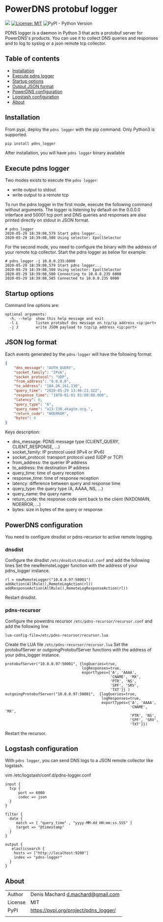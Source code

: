 # PowerDNS protobuf logger

![](https://github.com/dmachard/pdns_logger/workflows/Publish%20to%20PyPI/badge.svg)
[![License: MIT](https://img.shields.io/badge/License-MIT-yellow.svg)](https://opensource.org/licenses/MIT)
![PyPI - Python Version](https://img.shields.io/pypi/pyversions/pdns_logger)

PDNS logger is a daemon in Python 3 that acts a protobuf server for PowerDNS's products.
You can use it to collect DNS queries and responses and to log to syslog or a json remote tcp collector.

## Table of contents
* [Installation](#installation)
* [Execute pdns logger](#execute-pdns-logger)
* [Startup options](#startup-options)
* [Output JSON format](#output-json-format)
* [PowerDNS configuration](#powerdns-configuration)
* [Logstash configuration](#logstash-configuration)
* [About](#about)

## Installation

From pypi, deploy the `pdns logger` with the pip command.
Only Python3 is supported.

```python
pip install pdns_logger
```

After installation, you will have `pdns logger` binary available

## Execute pdns logger 

Two modes exists to execute the `pdns logger`:
 - write output to stdout
 - write output to a remote tcp
 
To run the pdns logger in the first mode, execute the following command without arguments. 
The logger is listening by default on the 0.0.0.0 interface and 50001 tcp port and
DNS queries and responses are also printed directly on stdout in JSON format.

```
# pdns_logger
2020-05-29 18:39:08,579 Start pdns logger...
2020-05-29 18:39:08,580 Using selector: EpollSelector
```

For the second mode, you need to configure the binary with the address of your remote tcp collector.
Start the pdns logger as below for example:

```
# pdns_logger -j 10.0.0.235:6000
2020-05-29 18:39:08,579 Start pdns logger...
2020-05-29 18:39:08,580 Using selector: EpollSelector
2020-05-29 18:39:08,580 Connecting to 10.0.0.235 6000
2020-05-29 18:39:08,585 Connected to 10.0.0.235 6000
```

## Startup options

Command line options are:

```
optional arguments:
  -h, --help  show this help message and exit
  -l L        listen protobuf dns message on tcp/ip address <ip:port>
  -j J        write JSON payload to tcp/ip address <ip:port>
```

## JSON log format

Each events generated by the `pdns-logger` will have the following format:

```json
{
    "dns_message": "AUTH_QUERY",
    "socket_family": "IPv6",
    "socket protocol": "UDP",
    "from_address": "0.0.0.0",
    "to_address": "184.26.161.130",
    "query_time": "2020-05-29 13:46:23.322",
    "response_time": "1970-01-01 01:00:00.000",
    "latency": 0,
    "query_type": "A",
    "query_name": "a13-130.akagtm.org.",
    "return_code": "NOERROR",
    "bytes": 4
}
```

Keys description:
 - dns_message: PDNS message type (CLIENT_QUERY, CLIENT_RESPONSE, ...)
 - socket_family: IP protocol used (IPv4 or IPv6)
 - socket_protocol: transport protocol used (UDP or TCP)
 - from_address: the querier IP address
 - to_address: the destination IP address
 - query_time: time of query reception
 - response_time: time of response reception
 - latency: difference between query and response time
 - query_type: the query type (A, AAAA, NS, ...)
 - query_name: the query name
 - return_code: the response code sent back to the client (NXDOMAIN, NOERROR, ...)
 - bytes: size in bytes of the query or response

## PowerDNS configuration

You need to configure dnsdist or pdns-recursor to active remote logging.
 
### dnsdist

Configure the dnsdist `/etc/dnsdist/dnsdist.conf` and add the following lines
Set the newRemoteLogger function with the address of your pdns_logger instance.

```
rl = newRemoteLogger("10.0.0.97:50001")
addAction(AllRule(),RemoteLogAction(rl))
addResponseAction(AllRule(),RemoteLogResponseAction(rl))
```

Restart dnsdist.

### pdns-recursor

Configure the powerdns recursor `/etc/pdns-recursor/recursor.conf` and add the following line

```
lua-config-file=/etc/pdns-recursor/recursor.lua
```

Create the LUA file `/etc/pdns-recursor/recursor.lua`
Set the protobufServer or outgoingProtobufServer functions with the address of your pdns_logger instance.

```
protobufServer("10.0.0.97:50001", {logQueries=true,
                                   logResponses=true,
                                   exportTypes={'A', 'AAAA',
                                                'CNAME', 'MX', 
                                                'PTR', 'NS',
                                                'SPF', 'SRV',
                                                'TXT'}} )
outgoingProtobufServer("10.0.0.97:50001",  {logQueries=true,
                                            logResponses=true,
                                            exportTypes={'A', 'AAAA',
                                                         'CNAME', 'MX',
                                                         'PTR', 'NS',
                                                         'SPF', 'SRV',
                                                         'TXT'}})
```

Restart the recursor.

## Logstash configuration

With `pdns logger`, you can send DNS logs to a JSON remote collector like logstash.

vim /etc/logstash/conf.d/pdns-logger.conf

```
input {
  tcp {
      port => 6000
      codec => json
  }
}

filter {
  date {
     match => [ "query_time" , "yyyy-MM-dd HH:mm:ss.SSS" ]
     target => "@timestamp"
  }
}

output {
   elasticsearch {
    hosts => ["http://localhost:9200"]
    index => "pdns-logger"
  }
}
```

## About

| | |
| ------------- | ------------- |
| Author |  Denis Machard <d.machard@gmail.com> |
| License |  MIT | 
| PyPI |  https://pypi.org/project/pdns_logger/ |
| | |

